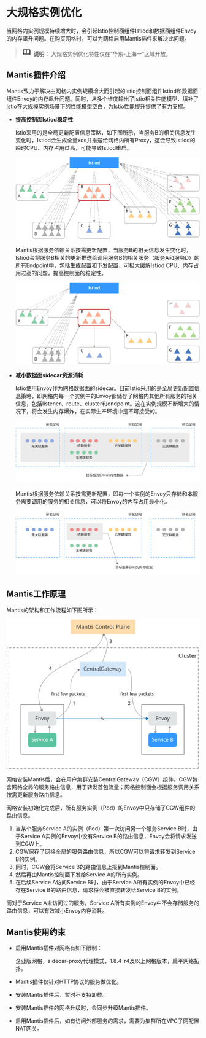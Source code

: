 # 大规格实例优化<a name="asm_01_0074"></a>

当网格内实例规模持续增大时，会引起Istio控制面组件Istiod和数据面组件Envoy的内存飙升问题。在购买网格时，可以为网格启用Mantis插件来解决此问题。

>![](public_sys-resources/icon-note.gif) **说明：** 
>大规格实例优化特性仅在“华东-上海一”区域开放。

## Mantis插件介绍<a name="section51220653011"></a>

Mantis致力于解决由网格内实例规模增大而引起的Istio控制面组件Istiod和数据面组件Envoy的内存飙升问题。同时，从多个维度输出了Istio相关性能模型，填补了Istio在大规模实例场景下的性能模型空白，为Istio性能提升提供了有力支撑。

-   **提高控制面Istiod稳定性**

    Istio采用的是全局更新配置信息策略，如下图所示，当服务B的相关信息发生变化时，Istiod会生成全量xds并推送给网格内所有Proxy，这会导致Istiod的瞬时CPU、内存占用过高，可能导致Istiod重启。

    ![](figures/1.png)

    Mantis根据服务依赖关系按需更新配置，当服务B的相关信息发生变化时，Istiod会将服务B相关的更新推送给调用服务B的相关服务（服务A和服务D）的所有Endpoint中，包括生成配置和下发配置，可极大缓解Istiod CPU、内存占用过高的问题，提高控制面的稳定性。

    ![](figures/2.png)

-   **减小数据面sidecar资源消耗**

    Istio使用Envoy作为网格数据面的sidecar。目前Istio采用的是全局更新配置信息策略，即网格内每一个实例中的Envoy都储存了网格内其他所有服务的相关信息，包括listener、route、cluster和endpoint。这在实例规模不断增大的情况下，将会发生内存爆炸，在实际生产环境中是不可接受的。

    ![](figures/zh-cn_image_0000001196352744.png)

    Mantis根据服务依赖关系按需更新配置，即每一个实例的Envoy只存储和本服务需要调用的服务的相关信息，可以将Envoy的内存占用最小化。

    ![](figures/zh-cn_image_0000001195878688.png)


## Mantis工作原理<a name="section235919019446"></a>

Mantis的架构和工作流程如下图所示：

![](figures/zh-cn_image_0000001196359078.png)

网格安装Mantis后，会在用户集群安装CentralGateway（CGW）组件。CGW包含网格全局的服务路由信息，用于转发首包流量；网格控制面会根据服务调用关系按需更新服务路由信息。

网格安装初始化完成后，所有服务实例（Pod）的Envoy中只存储了CGW组件的路由信息。

1.  当某个服务Service A的实例（Pod）第一次访问另一个服务Service B时，由于Service A实例的Envoy中没有Service B的路由信息，Envoy会将请求发送到CGW上。
2.  CGW保存了网格全局的服务路由信息，所以CGW可以将请求转发到Service B的实例。
3.  同时，CGW会将Service B的路由信息上报到Mantis控制面。
4.  然后再由Mantis控制面下发给Service A的所有实例。
5.  在后续Service A访问Service B时，由于Service A所有实例的Envoy中已经存在Service B的路由信息，请求将会被直接转发给Service B的实例。

而对于Service A未访问过的服务，Service A所有实例的Envoy中不会存储服务的路由信息，可以有效减小Envoy内存消耗。

## Mantis使用约束<a name="section6677517155018"></a>

-   启用Mantis插件对网格有如下限制：

    企业版网格，sidecar-proxy代理模式，1.8.4-r4及以上网格版本，扁平网络拓扑。

-   Mantis插件仅针对HTTP协议的服务做优化。
-   安装Mantis插件后，暂时不支持卸载。
-   安装Mantis插件的网格升级时，会同步升级Mantis插件。
-   启用Mantis插件后，如有访问外部服务的需求，需要为集群所在VPC子网配置NAT网关。

